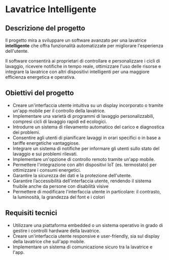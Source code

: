 # Lavatrice Intelligente

## Descrizione del progetto

Il progetto mira a sviluppare un software avanzato per una lavatrice **intelligente** che offra funzionalità automatizzate per migliorare l'esperienza dell'utente.  

Il software consentirà ai proprietari di controllare e personalizzare i cicli di lavaggio, ricevere notifiche in tempo reale, ottimizzare l'uso delle risorse e integrare la lavatrice con altri dispositivi intelligenti per una maggiore efficienza energetica e operativa.

## Obiettivi del progetto

- Creare un'interfaccia utente intuitiva su un display incorporato o tramite un'app mobile per il controllo della lavatrice.  
- Implementare una varietà di programmi di lavaggio personalizzabili, compresi cicli di lavaggio rapidi ed ecologici.  
- Introdurre un sistema di rilevamento automatico del carico e diagnostica dei problemi.  
- Consentire agli utenti di pianificare lavaggi in orari specifici o in base a tariffe energetiche vantaggiose.  
- Integrare un sistema di notifiche per informare gli utenti sullo stato del lavaggio e sui problemi rilevati.  
- Implementare un'opzione di controllo remoto tramite un'app mobile.  
- Permettere l'integrazione con altri dispositivi IoT (es. termostato) per ottimizzare i consumi energetici.  
- Garantire la sicurezza dei dati e la protezione dell'utente.  
- Garantire l’accessibilità dell’interfaccia utente, rendendo il sistema fruibile anche da persone con disabilità visive 
- Permettere di modificare l'interfaccia utente in particolare: il contrasto, la luminosità, la grandezza del font e i colori 


## Requisiti tecnici

- Utilizzare una piattaforma embedded o un sistema operativo in grado di gestire i controlli hardware della lavatrice.  
- Creare un'interfaccia utente responsive e user-friendly, sia sul display della lavatrice che sull'app mobile.  
- Implementare un sistema di comunicazione sicuro tra la lavatrice e l'app.

